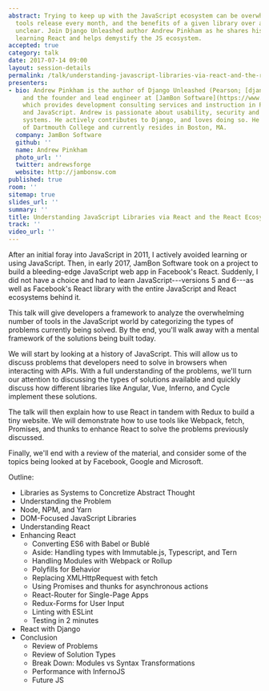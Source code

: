 ```yaml
---
abstract: Trying to keep up with the JavaScript ecosystem can be overwhelming. New
  tools release every month, and the benefits of a given library over any other is
  unclear. Join Django Unleashed author Andrew Pinkham as he shares his  experience
  learning React and helps demystify the JS ecosystem.
accepted: true
category: talk
date: 2017-07-14 09:00
layout: session-details
permalink: /talk/understanding-javascript-libraries-via-react-and-the-react-ecosystem/
presenters:
- bio: Andrew Pinkham is the author of Django Unleashed (Pearson; [django-unleashed.com](https://django-unleashed.com))
    and the founder and lead engineer at [JamBon Software](https://www.jambonsw.com/),
    which provides development consulting services and instruction in Python, Django,
    and JavaScript. Andrew is passionate about usability, security and distributed
    systems. He actively contributes to Django, and loves doing so. He is a 2009 graduate
    of Dartmouth College and currently resides in Boston, MA.
  company: JamBon Software
  github: ''
  name: Andrew Pinkham
  photo_url: ''
  twitter: andrewsforge
  website: http://jambonsw.com
published: true
room: ''
sitemap: true
slides_url: ''
summary: ''
title: Understanding JavaScript Libraries via React and the React Ecosystem
track: ''
video_url: ''
---
```


After an initial foray into JavaScript in 2011, I actively avoided learning or using JavaScript. Then, in early 2017, JamBon Software took on a project to build a bleeding-edge JavaScript web app in Facebook's React. Suddenly, I did not have a choice and had to learn JavaScript---versions 5 and 6---as well as Facebook's React library with the entire JavaScript and React ecosystems behind it.

This talk will give developers a framework to analyze the overwhelming number of tools in the JavaScript world by categorizing the types of problems currently being solved. By the end, you'll walk away with a mental framework of the solutions being built today.

We will start by looking at a history of JavaScript. This will allow us to discuss problems that developers need to solve in browsers when interacting with APIs. With a full understanding of the problems, we'll turn our attention to discussing the types of solutions available and quickly discuss how different libraries like Angular, Vue, Inferno, and Cycle implement these solutions.

The talk will then explain how to use React in tandem with Redux to build a tiny website. We will demonstrate how to use tools like Webpack, fetch, Promises, and thunks to enhance React to solve the problems previously discussed.

Finally, we'll end with a review of the material, and consider some of the topics being looked at by Facebook, Google and Microsoft.

Outline:

- Libraries as Systems to Concretize Abstract Thought
- Understanding the Problem
- Node, NPM, and Yarn
- DOM-Focused JavaScript Libraries
- Understanding React
- Enhancing React
  - Converting ES6 with Babel or Bublé
  - Aside: Handling types with Immutable.js, Typescript, and Tern
  - Handling Modules with Webpack or Rollup
  - Polyfills for Behavior
  - Replacing XMLHttpRequest with fetch
  - Using Promises and thunks for asynchronous actions
  - React-Router for Single-Page Apps
  - Redux-Forms for User Input
  - Linting with ESLint
  - Testing in 2 minutes
- React with Django
- Conclusion
  - Review of Problems
  - Review of Solution Types
  - Break Down: Modules vs Syntax Transformations
  - Performance with InfernoJS
  - Future JS
